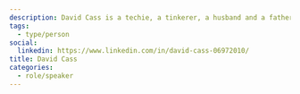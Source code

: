 ```yaml
---
description: David Cass is a techie, a tinkerer, a husband and a father. He believes, if wielded correctly, technology can have an incredibly positive effect on our lives and result in a safer, more prosperous and more equitable society.
tags:
  - type/person
social:
  linkedin: https://www.linkedin.com/in/david-cass-06972010/
title: David Cass
categories:
  - role/speaker
---
```

